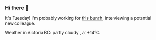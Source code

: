 ### Hi there :wave:

It's Tuesday! I'm probably working for [this bunch](https://github.com/kohofinancial), interviewing a potential new colleague.

Weather in Victoria BC: partly cloudy , at +14°C.
